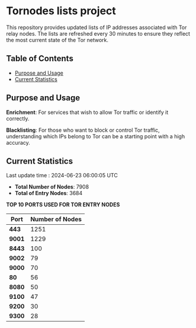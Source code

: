 # Tornodes lists project

This repository provides updated lists of IP addresses associated with Tor relay nodes. The lists are refreshed every 30 minutes to ensure they reflect the most current state of the Tor network.

## Table of Contents

- [Purpose and Usage](#purpose-and-usage)
- [Current Statistics](#current-statistics)


## Purpose and Usage

**Enrichment**: For services that wish to allow Tor traffic or identify it correctly.

**Blacklisting**: For those who want to block or control Tor traffic, understanding which IPs belong to Tor can be a starting point with a high accuracy.

## Current Statistics

Last update time : 2024-06-23 06:00:05 UTC

- **Total Number of Nodes**: 7908
- **Total of Entry Nodes**: 3684

**TOP 10 PORTS USED FOR TOR ENTRY NODES**

| **Port** | **Number of Nodes** |
|------|-----------------|
| **443**   | 1251  |
| **9001**   | 1229  |
| **8443**   | 100  |
| **9002**   | 79  |
| **9000**   | 70  |
| **80**   | 56  |
| **8080**   | 50  |
| **9100**   | 47  |
| **9200**   | 30  |
| **9300**   | 28  |

